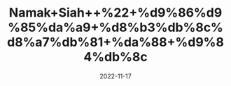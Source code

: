 ---
title: 'Namak+Siah++%22+%d9%86%d9%85%da%a9+%d8%b3%db%8c%d8%a7%db%81+%da%88+%d9%84%db%8c'
date: '2022-11-17' 
metatag: '' 
inventory: '0' 
draft: false 
# meta description 
shortDescripton: 'Black+Rock+Salt+%22+Black+salt+stimulates+bile+production+in+the+liver%2c+and+helps+control+heartburn+and+bloating.'
description: 'Stone+%d8%af%da%be%d8%a7%d8%aa'
longdescription: ''
tags: ''
brand: ''
subCategory: ''
sellCount: '0'
featured: True
# product Price
price: '80.0'
# Product Short Description
shortDescription: 'Black+Rock+Salt+%22+Black+salt+stimulates+bile+production+in+the+liver%2c+and+helps+control+heartburn+and+bloating.'
productID: '3A87A70F-5624-ED11-9968-005056B3A416'
type: 'products'
category: 'Stone+%d8%af%da%be%d8%a7%d8%aa' 
thumnailproduct: 'https://eraconnect.blob.core.windows.net/product-images/aminsaddiquidawakhana/3A87A70F-5624-ED11-9968-005056B3A416.webp' 
images:
  - image: 'https://eraconnect.blob.core.windows.net/product-images/aminsaddiquidawakhana/3A87A70F-5624-ED11-9968-005056B3A416.webp'  
Variants:
---